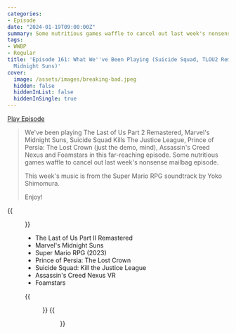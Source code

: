 ```yaml
---
categories:
- Episode
date: "2024-01-19T09:00:00Z"
summary: Some nutritious games waffle to cancel out last week's nonsense mailbag episode.
tags:
- WWBP
- Regular
title: 'Episode 161: What We''ve Been Playing (Suicide Squad, TLOU2 Remastered, Marvel''s
  Midnight Suns)'
cover: 
  image: /assets/images/breaking-bad.jpeg
  hidden: false
  hiddenInList: false
  hiddenInSingle: true
---
```


[Play Episode](https://www.patreon.com/posts/episode-161-what-96752199)
> We've been playing The Last of Us Part 2 Remastered, Marvel's Midnight Suns, Suicide Squad Kills The Justice League, Prince of Persia: The Lost Crown (just the demo, mind), Assassin's Creed Nexus and Foamstars in this far-reaching episode. Some nutritious games waffle to cancel out last week's nonsense mailbag episode.
>
> This week's music is from the Super Mario RPG soundtrack by Yoko Shimomura.
>
> Enjoy!

{{<figure 
    src="/assets/images/breaking-bad.jpeg" 
    caption="Image Credit: Shugdaddy" 
    alt="Breaking Bad Back Page Podcast">}}

- The Last of Us Part II Remastered
- Marvel's Midnight Suns 
- Super Mario RPG (2023)
- Prince of Persia: The Lost Crown
- Suicide Squad: Kill the Justice League
- Assassin's Creed Nexus VR
- Foamstars

{{<figure 
    src="/assets/images/pooh.png" 
    caption="Samuel, pictured while recording the pod" 
    alt="Samuel, pictured while recording the pod">}}
{{<figure 
    src="/assets/images/pooh-trousers.jpeg" 
    caption="Image Credit: BetamaxBandit" 
    alt="Samuel, pictured while recording the pod">}}
